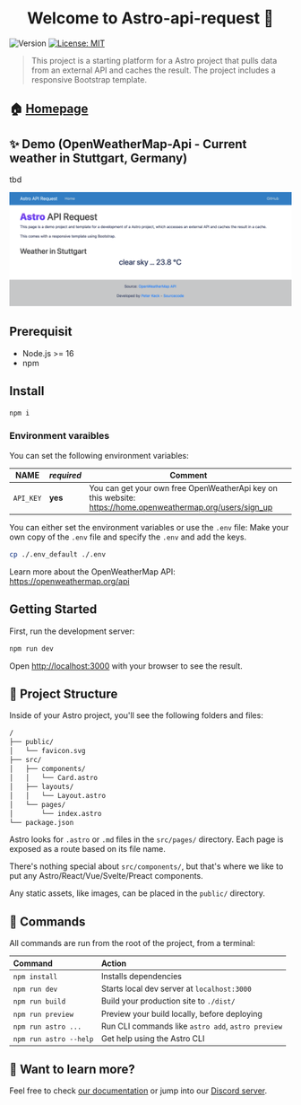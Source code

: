 <h1 align="center">Welcome to Astro-api-request 👋</h1>
<p>
  <img alt="Version" src="https://img.shields.io/badge/version-0.1-blue.svg?cacheSeconds=2592000" />
  <a href="https://github.com/pyrrolizin/flask-api-request/blob/master/LICENSE" target="_blank">
    <img alt="License: MIT" src="https://img.shields.io/badge/License-MIT-green.svg" />
  </a>
</p>


>This project is a starting platform for a Astro project that pulls data from an external API and caches the result. 
>The project includes a responsive Bootstrap template.

## 🏠 [Homepage](https://github.com/pyrrolizin/astro-api-request)

## ✨ Demo (OpenWeatherMap-Api - Current weather in Stuttgart, Germany)

tbd

![screenshot of the demo application](screenshot.png)

## Prerequisit

* Node.js >= 16
* npm

## Install

```sh
npm i
```

### Environment varaibles

You can set the following environment variables:

| NAME        |  *required*  |  Comment  |
| ----------- | ------------ | --------- |
| `API_KEY`   | **yes**      |  You can get your own free OpenWeatherApi key on this website: https://home.openweathermap.org/users/sign_up  |

You can either set the environment variables or use the `.env` file:
Make your own copy of the `.env` file and specify the `.env` and add the keys. 

```sh
cp ./.env_default ./.env
```

Learn more about the OpenWeatherMap API: https://openweathermap.org/api

## Getting Started

First, run the development server:

```bash
npm run dev
```

Open [http://localhost:3000](http://localhost:3000) with your browser to see the result.

## 🚀 Project Structure

Inside of your Astro project, you'll see the following folders and files:

```
/
├── public/
│   └── favicon.svg
├── src/
│   ├── components/
│   │   └── Card.astro
│   ├── layouts/
│   │   └── Layout.astro
│   └── pages/
│       └── index.astro
└── package.json
```

Astro looks for `.astro` or `.md` files in the `src/pages/` directory. Each page is exposed as a route based on its file name.

There's nothing special about `src/components/`, but that's where we like to put any Astro/React/Vue/Svelte/Preact components.

Any static assets, like images, can be placed in the `public/` directory.

## 🧞 Commands

All commands are run from the root of the project, from a terminal:

| Command                | Action                                             |
| :--------------------- | :------------------------------------------------- |
| `npm install`          | Installs dependencies                              |
| `npm run dev`          | Starts local dev server at `localhost:3000`        |
| `npm run build`        | Build your production site to `./dist/`            |
| `npm run preview`      | Preview your build locally, before deploying       |
| `npm run astro ...`    | Run CLI commands like `astro add`, `astro preview` |
| `npm run astro --help` | Get help using the Astro CLI                       |

## 👀 Want to learn more?

Feel free to check [our documentation](https://docs.astro.build) or jump into our [Discord server](https://astro.build/chat).
